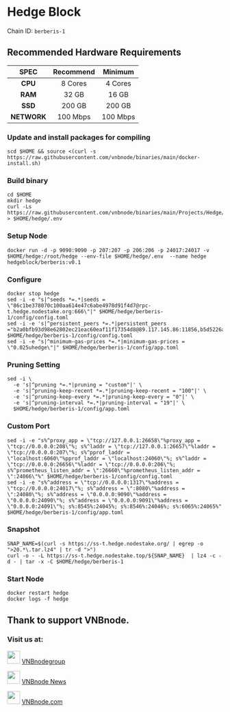# Hedge Block
Chain ID: `berberis-1`

## Recommended Hardware Requirements

|   SPEC      |       Recommend       |       Minimum        |
| :---------: | :--------------------:|:--------------------:|
|   **CPU**   |        8 Cores        |        4 Cores       |
|   **RAM**   |        32 GB          |        16 GB         |
|   **SSD**   |        200 GB         |        200 GB        |
| **NETWORK** |        100 Mbps       |        100 Mbps      |

### Update and install packages for compiling
```
scd $HOME && source <(curl -s https://raw.githubusercontent.com/vnbnode/binaries/main/docker-install.sh)
```

### Build binary
```
cd $HOME
mkdir hedge
curl -Ls https://raw.githubusercontent.com/vnbnode/binaries/main/Projects/Hedge/.env > $HOME/hedge/.env
```

### Setup Node
```
docker run -d -p 9090:9090 -p 207:207 -p 206:206 -p 24017:24017 -v $HOME/hedge:/root/hedge --env-file $HOME/hedge/.env  --name hedge hedgeblock/berberis:v0.1
```

### Configure
```
docker stop hedge
sed -i -e "s|^seeds *=.*|seeds = \"86c1be378070c100aa614e47c6abe4978d91f4d7@rpc-t.hedge.nodestake.org:666\"|" $HOME/hedge/berberis-1/config/config.toml
sed -i -e 's|^persistent_peers *=.*|persistent_peers ="b2a0bfb93d98e62802ec21eac60eaf11f17354d8@89.117.145.86:11856,b5d5226ac957b8b384644e0aa2736be4b40f806c@46.38.232.86:14656,70f7dc74d3b6afa12b988d61707229e8e191d9a2@213.246.45.16:55656,7f53c0fba561febc278e00334a7d9af8d155c538@109.199.97.149:26656,e17e1afbd58c6262c6d6a8c991b4a1e570d6c1c4@84.247.128.239:26656,cd0c25fcfca4e8fc17a22f2bb6cec4923d078fd3@27.66.100.4:26656,56147d1f212f01bc68bec8161d537d93900d3414@45.85.147.82:11856,a5ce7811bc2a19e20b7ce1da0635f738ed9969ac@44.193.5.65:26656,e4ad93631cdb9da1015dd46347c5e7c34bb762c1@84.247.147.224:26656"|' $HOME/hedge/berberis-1/config/config.toml
sed -i -e "s|^minimum-gas-prices *=.*|minimum-gas-prices = \"0.025uhedge\"|" $HOME/hedge/berberis-1/config/app.toml
```

### Pruning Setting
```
sed -i \
  -e 's|^pruning *=.*|pruning = "custom"|' \
  -e 's|^pruning-keep-recent *=.*|pruning-keep-recent = "100"|' \
  -e 's|^pruning-keep-every *=.*|pruning-keep-every = "0"|' \
  -e 's|^pruning-interval *=.*|pruning-interval = "19"|' \
  $HOME/hedge/berberis-1/config/app.toml
```

### Custom Port
```
sed -i -e "s%^proxy_app = \"tcp://127.0.0.1:26658\"%proxy_app = \"tcp://0.0.0.0:208\"%; s%^laddr = \"tcp://127.0.0.1:26657\"%laddr = \"tcp://0.0.0.0:207\"%; s%^pprof_laddr = \"localhost:6060\"%pprof_laddr = \"localhost:24060\"%; s%^laddr = \"tcp://0.0.0.0:26656\"%laddr = \"tcp://0.0.0.0:206\"%; s%^prometheus_listen_addr = \":26660\"%prometheus_listen_addr = \":24066\"%" $HOME/hedge/berberis-1/config/config.toml
sed -i -e "s%^address = \"tcp://0.0.0.0:1317\"%address = \"tcp://0.0.0.0:24017\"%; s%^address = \":8080\"%address = \":24080\"%; s%^address = \"0.0.0.0:9090\"%address = \"0.0.0.0:24090\"%; s%^address = \"0.0.0.0:9091\"%address = \"0.0.0.0:24091\"%; s%:8545%:24045%; s%:8546%:24046%; s%:6065%:24065%" $HOME/hedge/berberis-1/config/app.toml
```

### Snapshot
```
SNAP_NAME=$(curl -s https://ss-t.hedge.nodestake.org/ | egrep -o ">20.*\.tar.lz4" | tr -d ">")
curl -o - -L https://ss-t.hedge.nodestake.top/${SNAP_NAME}  | lz4 -c -d - | tar -x -C $HOME/hedge/berberis-1
```

### Start Node
```
docker restart hedge
docker logs -f hedge
```

## Thank to support VNBnode.
### Visit us at:

<img src="https://user-images.githubusercontent.com/50621007/183283867-56b4d69f-bc6e-4939-b00a-72aa019d1aea.png" width="30"/> <a href="https://t.me/VNBnodegroup" target="_blank">VNBnodegroup</a>

<img src="https://user-images.githubusercontent.com/50621007/183283867-56b4d69f-bc6e-4939-b00a-72aa019d1aea.png" width="30"/> <a href="https://t.me/Vnbnode" target="_blank">VNBnode News</a>

<img src="https://github.com/vnbnode/binaries/blob/main/Logo/VNBnode.jpg" width="30"/> <a href="https://VNBnode.com" target="_blank">VNBnode.com</a>